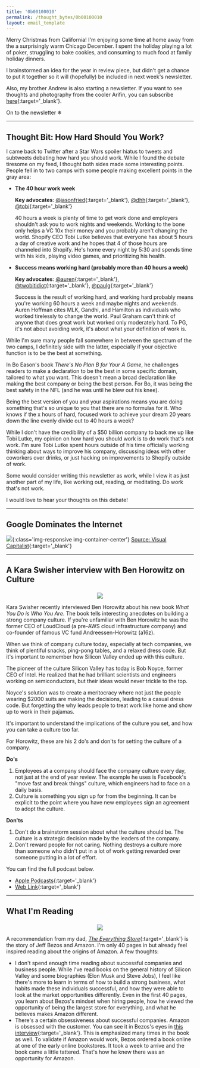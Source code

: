 ```yaml
---
title: '0b00100010'
permalink: /thought_bytes/0b00100010
layout: email_template
---
```


Merry Christmas from California! I'm enjoying some time at home away from the a surprisingly warm Chicago December. I spent the holiday playing a lot of poker, struggling to bake cookies, and consuming to much food at family holiday dinners.

I brainstormed an idea for the year in review piece, but didn't get a chance to put it together so it will (hopefully) be included in next week's newsletter.

Also, my brother Andrew is also starting a newsletter. If you want to see thoughts and photography from the cooler Arifin, you can subscribe [here](https://andrewarifin.substack.com/p/coming-soon){:target='_blank'}.

On to the newsletter ❄

<hr class='after-post-hr'/>

## Thought Bit: How Hard Should You Work?

I came back to Twitter after a Star Wars spoiler hiatus to tweets and subtweets debating how hard you should work. While I found the debate tiresome on my feed, I thought both sides made some interesting points. People fell in to two camps with some people making excellent points in the gray area:

* **The 40 hour work week**

    **Key advocates**: [@jasonfried](https://twitter.com/jasonfried/status/1209115637148274690){:target='_blank'}, [@dhh](https://twitter.com/dhh/status/1209992915822333952){:target='_blank'}, [@tobi](https://twitter.com/tobi/status/1210242188870930433){:target='_blank'}

    40 hours a week is plenty of time to get work done and employers shouldn't ask you to work nights and weekends. Working to the bone only helps a VC 10x their money and you probably aren't changing the world. Shopify CEO Tobi Lutke believes that everyone has about 5 hours a day of creative work and he hopes that 4 of those hours are channeled into Shopify. He's home every night by 5:30 and spends time with his kids, playing video games, and prioritizing his health.

* **Success means working hard (probably more than 40 hours a week)**

    **Key advocates**: [@auren](https://twitter.com/auren/status/1209945192792350720){:target='_blank'}, [@twobitidiot](https://twitter.com/twobitidiot/status/1209443243924045825){:target='_blank'}, [@paulg](https://twitter.com/paulg/status/1210191922310111233){:target='_blank'}

    Success is the result of working hard, and working hard probably means you're working 60 hours a week and maybe nights and weekends. Auren Hoffman cites MLK, Gandhi, and Hamilton as individuals who worked tirelessly to change the world. Paul Graham can't think of anyone that does great work but worked only moderately hard. To PG, it's not about avoiding work, it's about what your definition of work is.

While I'm sure many people fall somewhere in between the spectrum of the two camps, I definitely side with the latter, especially if your objective function is to be the best at something.

In Bo Eason's book *There's No Plan B for Your A Game*, he challenges readers to make a declaration to be the best in some specific domain, tailored to what you want. This doesn't mean a broad declaration like making the best company or being the best person. For Bo, it was being the best safety in the NFL (and he was until he blew out his knee).

Being the best version of you and your aspirations means you are doing something that's so unique to you that there are no formulas for it. Who knows if the x hours of hard, focused work to achieve your dream 20 years down the line evenly divide out to 40 hours a week?

While I don't have the credibility of a $50 billion company to back me up like Tobi Lutke, my opinion on how hard you should work is to do work that's not work. I'm sure Tobi Lutke spent hours outside of his time officially working thinking about ways to improve his company, discussing ideas with other coworkers over drinks, or just hacking on improvements to Shopify outside of work.

Some would consider writing this newsletter as work, while I view it as just another part of my life, like working out, reading, or meditating. Do work that's not work.

I would love to hear your thoughts on this debate!

<hr class='after-post-hr'/>

## Google Dominates the Internet

![](https://kevinarifin.com/images/thought_bytes/top100websites.jpg){:class='img-responsive img-container-center'}
[Source: Visual Capitalist](https://www.visualcapitalist.com/wp-content/uploads/2019/08/top-100-websites-1.jpg){:target='_blank'}

<hr class='after-post-hr'/>

## A Kara Swisher interview with Ben Horowitz on Culture

<center>
    <img src='https://kevinarifin.com/images/thought_bytes/recode.jpeg' class="img-responsive img-container-center" style='max-width:200px; margin-top: 5px'/>
</center>

Kara Swisher recently interviewed Ben Horowitz about his new book *What You Do is Who You Are*. The book tells interesting anecdotes on building a strong company culture. If you're unfamiliar with Ben Horowitz he was the former CEO of LoudCloud (a pre-AWS cloud infrastructure company) and co-founder of famous VC fund Andreessen-Horowitz (a16z).

When we think of company culture today, especially at tech companies, we think of plentiful snacks, ping-pong tables, and a relaxed dress code. But it's important to remember how Silicon Valley ended up with this culture.

The pioneer of the culture Silicon Valley has today is Bob Noyce, former CEO of Intel. He realized that he had brilliant scientists and engineers working on semiconductors, but their ideas would never trickle to the top.

Noyce's solution was to create a meritocracy where not just the people wearing $2000 suits are making the decisions, leading to a casual dress code. But forgetting the why leads people to treat work like home and show up to work in their pajamas.

It's important to understand the implications of the culture you set, and how you can take a culture too far.

For Horowitz, these are his 2 do's and don'ts for setting the culture of a company.

**Do's**

1. Employees at a company should face the company culture every day, not just at the end of year review. The example he uses is Facebook's "move fast and break things" culture, which engineers had to face on a daily basis.
2. Culture is something you sign up for from the beginning. It can be explicit to the point where you have new employees sign an agreement to adopt the culture.

**Don'ts**

1. Don't do a brainstorm session about what the culture should be. The culture is a strategic decision made by the leaders of the company.
2. Don't reward people for not caring. Nothing destroys a culture more than someone who didn't put in a lot of work getting rewarded over someone putting in a lot of effort.

You can find the full podcast below.

* [Apple Podcasts](https://podcasts.apple.com/us/podcast/recode-decode/id1011668648?i=1000455461081){:target='_blank'}
* [Web Link](https://www.stitcher.com/podcast/vox/recode-decode/e/64932088){:target='_blank'}

<hr class='after-post-hr'/>

## What I'm Reading

<center>
    <img src='https://kevinarifin.com/images/thought_bytes/everythingstore.jpg' class="img-responsive img-container-center" style='max-width:200px; margin-top: 5px'/>
</center>

A recommendation from my dad, [*The Everything Store*](https://www.amazon.com/Everything-Store-Jeff-Bezos-Amazon-ebook/dp/B00BWQW73E){:target='_blank'} is the story of Jeff Bezos and Amazon. I'm only 40 pages in but already feel inspired reading about the origins of Amazon. A few thoughts:

* I don't spend enough time reading about successful companies and business people. While I've read books on the general history of Silicon Valley and some biographies (Elon Musk and Steve Jobs), I feel like there's more to learn in terms of how to build a strong business, what habits made these individuals successful, and how they were able to look at the market opportunities differently. Even in the first 40 pages, you learn about Bezos's mindset when hiring people, how he viewed the opportunity of being the largest store for everything, and what he believes makes Amazon different.
* There's a certain obsessiveness about successful companies. Amazon is obsessed with the customer. You can see it in Bezos's eyes in [this interview](https://www.youtube.com/watch?v=GltlJO56S1g){:target='_blank'}. This is emphasized many times in the book as well. To validate if Amazon would work, Bezos ordered a book online at one of the early online bookstores. It took a week to arrive and the book came a little tattered. That's how he knew there was an opportunity for Amazon.
